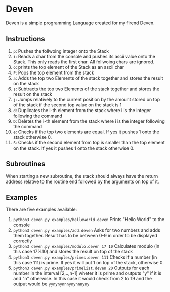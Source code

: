 # Deven
Deven is a simple programming Language created for my firend Deven.

## Instructions
1. `p`: Pushes the follwoing integer onto the Stack
2. `i`: Reads a char from the console and pushes its ascii value onto the Stack. This only reads the first char. All follwoing chars are ignored.
3. `o`: prints the top element of the Stack as an ascii char
4. `P`: Pops the top element from the stack
5. `a`: Adds the top two Elements of the stack together and stores the result on the stack
6. `s`: Subtracts the top two Elements of the stack together and stores the result on the stack
7. `j`: Jumps relatively to the current position by the amount stored on top of the stack if the second top value on the stack is 1
8. `d`: Duplicates the i-th element from the stack where i is the integer following the command
9. `D`: Deletes the i-th element from the stack where i is the integer following the command
10. `e`: Checks if the top two elements are equal. If yes it pushes 1 onto the stack otherwise 0.
11. `S`: Checks if the second element from top is smaller than the top element on the stack. If yes it pushes 1 onto the stack otherwise 0.

## Subroutines
When starting a new subroutine, the stack should always have the return address relative to the routine end followed by the arguments on top of it.

## Examples
There are five examples available:
1. `python3 deven.py examples/helloworld.deven` Prints "Hello World" to the console
2. `python3 deven.py examples/add.deven` Asks for two numbers and adds them together. Result has to be between 0-9 in order to be displayed correctly
3. `python3 deven.py examples/modulo.deven 17 10` Calculates modulo (in this case 17%10) and stores the result on top of the stack
4. `python3 deven.py examples/primes.deven 111` Checks if a number (in this case 111) is prime. If yes it will put 1 on top of the stack, otherwise 0.
5. `python3 deven.py examples/primelist.deven 20` Outputs for each number in the interval [2,..,n-1] wheter it is prime and outputs "y" if it is and "n" otherwise. In this case it would check from 2 to 19 and the output would be `yynynynnnynynnnyny`
